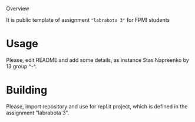  Overview

It is public template of assignment `"labrabota 3"` for FPMI students

# Usage

Please, edit README and add some details, as instance Stas Napreenko by 13 group ^-^.

# Building

Please, import repository and use for repl.it project, which is defined in the assignment "labrabota 3".
